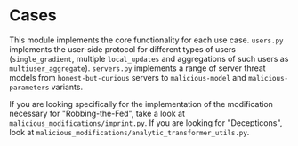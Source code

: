# Cases

This module implements the core functionality for each use case. `users.py` implements the user-side protocol for different types of users (`single_gradient`, multiple `local_updates` and aggregations of such users as `multiuser_aggregate`). `servers.py` implements a range of server threat models from `honest-but-curious` servers to `malicious-model` and `malicious-parameters` variants.

If you are looking specifically for the implementation of the modification necessary for "Robbing-the-Fed", take a look at `malicious_modifications/imprint.py`. If you are looking for "Decepticons", look at `malicious_modifications/analytic_transformer_utils.py`.
